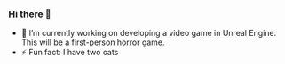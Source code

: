 ### Hi there 👋

- 🔭 I’m currently working on developing a video game in Unreal Engine. This will be a first-person horror game.
- ⚡ Fun fact: I have two cats

<!--
**taskul/taskul* is a ✨ _special_ ✨ repository because its `README.md` (this file) appears on your GitHub profile.

Here are some ideas to get you started:

- 🔭 I’m currently working on ...
- 🌱 I’m currently learning ...
- 👯 I’m looking to collaborate on ...
- 🤔 I’m looking for help with ...
- 💬 Ask me about ...
- 📫 How to reach me: ...
- 😄 Pronouns: ...
- ⚡ Fun fact: ...
-->
